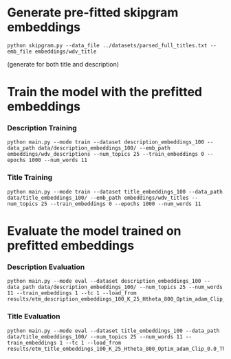 # Generate pre-fitted skipgram embeddings
```
python skipgram.py --data_file ../datasets/parsed_full_titles.txt --emb_file embeddings/wdv_title
```
(generate for both title and description)

# Train the model with the prefitted embeddings

### Description Training
```
python main.py --mode train --dataset description_embeddings_100 --data_path data/description_embeddings_100/ --emb_path embeddings/wdv_descriptions --num_topics 25 --train_embeddings 0 --epochs 1000 --num_words 11
```

### Title Training
```
python main.py --mode train --dataset title_embeddings_100 --data_path data/title_embeddings_100/ --emb_path embeddings/wdv_titles --num_topics 25 --train_embeddings 0 --epochs 1000 --num_words 11
```
# Evaluate the model trained on prefitted embeddings

### Description Evaluation
```
python main.py --mode eval --dataset description_embeddings_100 --data_path data/description_embeddings_100/ --num_topics 25 --num_words 11 --train_embeddings 1 --tc 1 --load_from results/etm_description_embeddings_100_K_25_Htheta_800_Optim_adam_Clip_0.0_ThetaAct_relu_Lr_0.005_Bsz_1000_RhoSize_300_trainEmbeddings_0
```

### Title Evaluation
```
python main.py --mode eval --dataset title_embeddings_100 --data_path data/title_embeddings_100/ --num_topics 25 --num_words 11 --train_embeddings 1 --tc 1 --load_from results/etm_title_embeddings_100_K_25_Htheta_800_Optim_adam_Clip_0.0_ThetaAct_relu_Lr_0.005_Bsz_1000_RhoSize_300_trainEmbeddings_0
```

